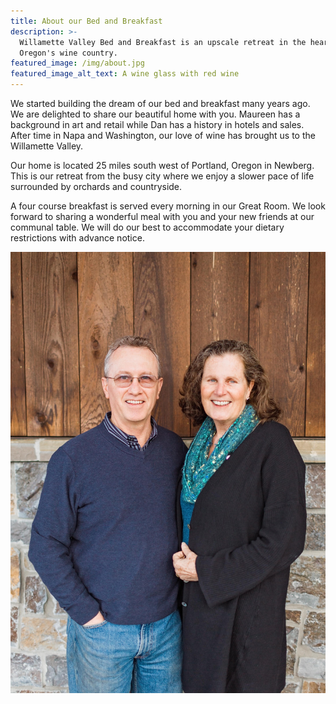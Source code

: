 ```yaml
---
title: About our Bed and Breakfast
description: >-
  Willamette Valley Bed and Breakfast is an upscale retreat in the heart of
  Oregon's wine country.
featured_image: /img/about.jpg
featured_image_alt_text: A wine glass with red wine
---
```

We started building the dream of our bed and breakfast many years ago. We are delighted to share our beautiful home with you. Maureen has a background in art and retail while Dan has a history in hotels and sales. After time in Napa and Washington, our love of wine has brought us to the Willamette Valley.

Our home is located 25 miles south west of Portland, Oregon in Newberg. This is our retreat from the busy city where we enjoy a slower pace of life surrounded by orchards and countryside.

A four course breakfast is served every morning in our Great Room.  We look forward to sharing a wonderful meal with you and your new friends at our communal table.  We will do our best to accommodate your dietary restrictions with advance notice.

![Dan and Maureen](/img/uploads/dan-maureen.jpg "Innkeepers")
